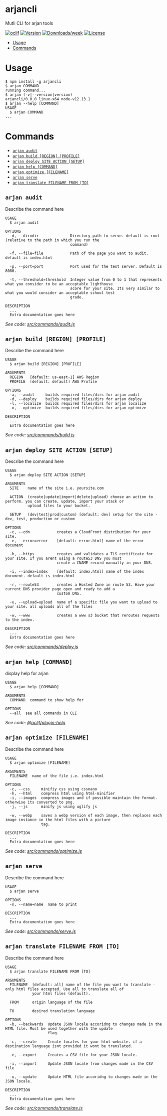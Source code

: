 arjancli
========

Mutli CLI for arjan tools

[![oclif](https://img.shields.io/badge/cli-oclif-brightgreen.svg)](https://oclif.io)
[![Version](https://img.shields.io/npm/v/arjancli.svg)](https://npmjs.org/package/arjancli)
[![Downloads/week](https://img.shields.io/npm/dw/arjancli.svg)](https://npmjs.org/package/arjancli)
[![License](https://img.shields.io/npm/l/arjancli.svg)](https://github.com/arjan-tools/cli/blob/master/package.json)

<!-- toc -->
* [Usage](#usage)
* [Commands](#commands)
<!-- tocstop -->
# Usage
<!-- usage -->
```sh-session
$ npm install -g arjancli
$ arjan COMMAND
running command...
$ arjan (-v|--version|version)
arjancli/0.0.0 linux-x64 node-v12.13.1
$ arjan --help [COMMAND]
USAGE
  $ arjan COMMAND
...
```
<!-- usagestop -->
# Commands
<!-- commands -->
* [`arjan audit`](#arjan-audit)
* [`arjan build [REGION] [PROFILE]`](#arjan-build-region-profile)
* [`arjan deploy SITE ACTION [SETUP]`](#arjan-deploy-site-action-setup)
* [`arjan help [COMMAND]`](#arjan-help-command)
* [`arjan optimize [FILENAME]`](#arjan-optimize-filename)
* [`arjan serve`](#arjan-serve)
* [`arjan translate FILENAME FROM [TO]`](#arjan-translate-filename-from-to)

## `arjan audit`

Describe the command here

```
USAGE
  $ arjan audit

OPTIONS
  -d, --dir=dir              Directory path to serve. default is root (relative to the path in which you run the
                             command)

  -f, --file=file            Path of the page you want to audit. default is index.html

  -p, --port=port            Port used for the test server. Default is 8080.

  -t, --threshold=threshold  Integer value from 0 to 1 that represents what you consider to be an acceptable lighthouse
                             score for your site. Its very similar to what you would consider an acceptable school test
                             grade.

DESCRIPTION
  ...
  Extra documentation goes here
```

_See code: [src/commands/audit.js](https://github.com/arjan-tools/cli/blob/v0.0.0/src/commands/audit.js)_

## `arjan build [REGION] [PROFILE]`

Describe the command here

```
USAGE
  $ arjan build [REGION] [PROFILE]

ARGUMENTS
  REGION   [default: us-east-1] AWS Region
  PROFILE  [default: default] AWS Profile

OPTIONS
  -a, --audit     builds required files/dirs for arjan audit
  -d, --deploy    builds required files/dirs for arjan deploy
  -l, --localize  builds required files/dirs for arjan localize
  -o, --optimize  builds required files/dirs for arjan optimize

DESCRIPTION
  ...
  Extra documentation goes here
```

_See code: [src/commands/build.js](https://github.com/arjan-tools/cli/blob/v0.0.0/src/commands/build.js)_

## `arjan deploy SITE ACTION [SETUP]`

Describe the command here

```
USAGE
  $ arjan deploy SITE ACTION [SETUP]

ARGUMENTS
  SITE    name of the site i.e. yoursite.com

  ACTION  (create|update|import|delete|upload) choose an action to perform. you can create, update, import your stack or
          upload files to your bucket.

  SETUP   (dev|test|prod|custom) [default: dev] setup for the site - dev, test, production or custom

OPTIONS
  -c, --cdn            creates a CloudFront distribution for your site.
  -e, --error=error    [default: error.html] name of the error document

  -h, --https          creates and validates a TLS certificate for your site. If you arent using a route53 DNS you must
                       create a CNAME record manually in your DNS.

  -i, --index=index    [default: index.html] name of the index document. default is index.html

  -r, --route53        creates a Hosted Zone in route 53. Have your current DNS provider page open and ready to add a
                       custom DNS.

  -u, --upload=upload  name of a specific file you want to upload to your site. all uploads all of the files

  -w, --www            creates a www s3 bucket that reroutes requests to the index.

DESCRIPTION
  ...
  Extra documentation goes here
```

_See code: [src/commands/deploy.js](https://github.com/arjan-tools/cli/blob/v0.0.0/src/commands/deploy.js)_

## `arjan help [COMMAND]`

display help for arjan

```
USAGE
  $ arjan help [COMMAND]

ARGUMENTS
  COMMAND  command to show help for

OPTIONS
  --all  see all commands in CLI
```

_See code: [@oclif/plugin-help](https://github.com/oclif/plugin-help/blob/v3.0.0/src/commands/help.ts)_

## `arjan optimize [FILENAME]`

Describe the command here

```
USAGE
  $ arjan optimize [FILENAME]

ARGUMENTS
  FILENAME  name of the file i.e. index.html

OPTIONS
  -c, --css     minifiy css using cssnano
  -h, --html    compress html using html-minifier
  -i, --images  compress images and if possible maintain the format. otherwise its converted to png.
  -j, --js      minify js using uglify js

  -w, --webp    saves a webp version of each image, then replaces each image instance in the html files with a picture
                tag.

DESCRIPTION
  ...
  Extra documentation goes here
```

_See code: [src/commands/optimize.js](https://github.com/arjan-tools/cli/blob/v0.0.0/src/commands/optimize.js)_

## `arjan serve`

Describe the command here

```
USAGE
  $ arjan serve

OPTIONS
  -n, --name=name  name to print

DESCRIPTION
  ...
  Extra documentation goes here
```

_See code: [src/commands/serve.js](https://github.com/arjan-tools/cli/blob/v0.0.0/src/commands/serve.js)_

## `arjan translate FILENAME FROM [TO]`

Describe the command here

```
USAGE
  $ arjan translate FILENAME FROM [TO]

ARGUMENTS
  FILENAME  [default: all] name of the file you want to translate -only html files accepted. Use all to translate all of
            your html files (default).

  FROM      origin language of the file

  TO        desired translation language

OPTIONS
  -b, --backwards  Update JSON locale accoridng to changes made in the HTML file. Must be used together with the update
                   flag.

  -c, --create     Create locales for your html website. if a destination language isnt provided it wont be translated.

  -e, --export     Creates a CSV file for your JSON locale.

  -i, --import     Update JSON locale from changes made in the CSV file

  -u, --update     Update HTML file accoridng to changes made in the JSON locale.

DESCRIPTION
  ...
  Extra documentation goes here
```

_See code: [src/commands/translate.js](https://github.com/arjan-tools/cli/blob/v0.0.0/src/commands/translate.js)_
<!-- commandsstop -->
